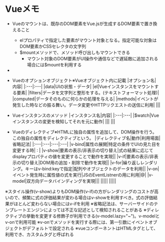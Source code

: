 # Vueメモ

- Vueのマウントは、既存のDOM要素をVue.jsが生成するDOM要素で置き換えること
  - elプロパティで指定した要素がマウント対象となる。指定可能な対象はDOM要素かCSSセレクタの文字列
  - $mountメソッドで、メソッド呼び出しもマウントできる
    - マウント対象のDOM要素がUI操作や通信などで遅延敵に追加される場合には$mountを利用する

- 


- Vueのオプションオブジェクト※Vueオブジェクト内に記載
|オプション名|内容|
|:---|:---|
|data|UIの状態・データ|
|el|Vueインスタンスをマウントする要素|
|filters|データを文字列と整形をする。(テキストフォーマット処理)|
|computed|データそのものに何らかの処理を与える|
|methods|イベントが発生した時などの振る舞い。データ変更やHTTPリクエストの送信に利用|
|||

- Vueインスタンスのメソッド
|インスタンス名|内容|
|:---|:---|
|$watch|Vueインスタンスの変更を検知してそれを元に動作|
|||
|||

- Vueのディレクティブ※HTMLに独自の属性を追加して、DOM操作を行う。この独自の属性をディレクティブという。
|ディレクティブ名|動作|利用場面|省略記法|
|:---|:---|:---|:---|
|v-bind|属性の展開|特定の条件でUIの見た目を変更する時| : |
|v-show|要素の表示/非表示の切り替え|式の結果に応じてdisplayプロパティの値を変更することで動作を実現||
|v-if|要素の表示/非表示の切り替え|DOM用の追加・削除で動作を実現||
|v-for|繰り返しレンダリング。キーはv-bind:keyで指定|配列やオブジェクトのデータを利用||
|v-on|イベント発生時に属性値の式を実行|JSのEventListnerの用に利用|@|
|v-model|双方向データバインディングを実現|||
|||||
|||||

※スタイル操作(v-show)よりもDOM操作(v-if)の方がレンダリングのコストが高いので、頻繁に式の評価結果が変わる場合はv-showを利用すべき。式の評価結果がほとんど変わらない場合にはv-ifを利用
※省略記法は、サーバーサイドのテンプレートエンジンによっては不正な記述として検知されることがある
※ディレクティブの挙動を変更する修飾子が利用できる(v-model.lazy="~")。v-modelとv-onで利用可能
※v-onでメソッドを実行する際には、第一引数にイベントオブジェクトがデフォルトで設定される
※vueコンポーネントはHTMLタグとして、利用でき、カスタムタグと呼ばれる


